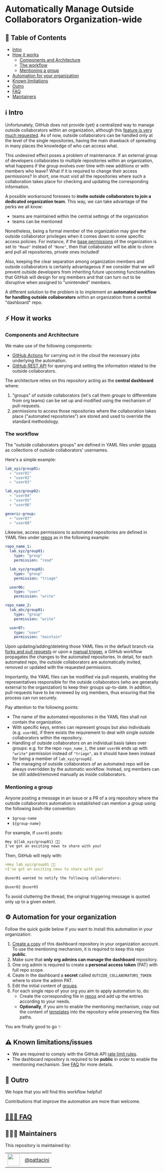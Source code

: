 Automatically Manage Outside Collaborators Organization-wide
============================================================

## 📑 Table of Contents
- [Intro](#%E2%84%B9-intro)
- [How it works](#-how-it-works)
  - [Components and Architecture](#components-and-architecture)
  - [The workflow](#the-workflow)
  - [Mentioning a group](#mentioning-a-group)
- [Automation for your organization](#-automation-for-your-organization)
- [Known limitations](#-known-limitations)
- [Outro](#-outro)
- [FAQ](#%EF%B8%8F-faq)
- [Maintainers](#-maintainers)

## ℹ Intro
Unfortunately, GitHub does not provide (yet) a centralized way to manage outside collaborators within an organization,
although this [feature is very much requested][1]. As of now, outside collaborators can be handled only at the level
of the single repositories, having the main drawback of spreading in many places the knowledge of who can access what.

This undesired effect poses a problem of maintenance. If an external group of developers collaborates to multiple
repositories within an organization, what happens if the group evolves over time with new additions or with members
who leave? What if it is required to change their access permissions? In short, one must visit all the repositories
where such a collaboration takes place for checking and updating the corresponding information.

A possible workaround foresees to **invite outside collaborators to join a dedicated organization team**. This way,
we can take advantage of the perks we all know:
- teams are maintained within the central settings of the organization
- teams can be mentioned

Nonetheless, being a formal member of the organization may give the outside collaborator privileges when it comes
down to some specific access policies. For instance, if the [base permissions][2] of the organization is set to `"Read"`
instead of `"None"`, then that collaborator will be able to clone and pull all repositories, private ones included!

Also, keeping the clear separation among organization members and outside collaborators is certainly advantageous
if we consider that we will prevent outside developers from inheriting future upcoming functionalities
that GitHub will design for org members and that can turn out to be disruptive when assigned to "unintended" members.

A different solution to the problem is to implement an **automated workflow for handling outside collaborators** within
an organization from a central "dashboard" repo.

## ⚡ How it works
### Components and Architecture
We make use of the following components:
- [GitHub Actions](https://docs.github.com/en/actions) for carrying out in the cloud the necessary jobs underlying
  the automation.
- [GitHub REST API](https://docs.github.com/en/rest) for querying and setting the information related to the outside
  collaborators.

The architecture relies on this repository acting as the **central dashboard** where:
1. "groups" of outside collaborators (let's call them _groups_ to differentiate from org teams) can be set up and
   modified using the mechanism of pull-requests.
1. permissions to access those repositories where the collaboration takes place ("automated repositories") are
   stored and used to override the standard methodology.

### The workflow
The "outside collaborators groups" are defined in YAML files under [groups](./groups) as collections of outside
collaborators' usernames.

Here's a simple example:

```yaml
lab_xyz/group01:
  - "user01"
  - "user02"
  - "user03"

lab_xyz/group02:
  - "user04"
  - "user05"
  - "user06"

generic-group:
  - "user07"
  - "user08"
```

Likewise, access permissions to automated repositories are defined in YAML files under [repos](./repos) as in the
following example:

```yaml
repo_name_1:
  lab_xyz/group01:
    type: "group"
    permission: "read"

  lab_xyz/group02:
    type: "group"
    permission: "triage"

  user06:
    type: "user"
    permission: "write"

repo_name_2:
  lab_abc/group01:
    type: "group"
    permission: "write"

  user07:
    type: "user"
    permission: "maintain"
```

Upon updating/adding/deleting those YAML files in the default branch via [forks and pull requests][3] or
upon a [manual trigger][4], a GitHub workflow propagates the changes to the automated repositories.
In detail, for each automated repo, the outside collaborators are automatically invited, removed or
updated with the requested permissions.

Importantly, the YAML files can be modified via pull-requests, enabling the representatives responsible for the
outside collaborators (who are generally external to the organization) to keep their groups up-to-date.
In addition, pull-requests have to be reviewed by org members, thus ensuring that the process can run securely.

Pay attention to the following points:
- The name of the automated repositories in the YAML files shall not contain the organization.
- With specific keys, entries can represent groups but also individuals (e.g. `user06`), if there exists the
  requirement to deal with single outside collaborators within the repository.
- Handling of outside collaborators on an individual basis takes over groups: e.g. for the repo `repo_name_1`,
  the user `user06` ends up with `"write"` permission instead of `"triage"`, as it should have been instead
  for being a member of `lab_xyz/group02`.
- The managing of outside collaborators of an automated repo will be always overridden by the automatic workflow.
  Instead, org members can be still added/removed manually as inside collaborators.

### Mentioning a group
Anyone posting a message in an issue or a PR of a org repository where the outside collaborators automation is
established can mention a group using the following _bash-like_ convention:
- `$group-name`
- `${group-name}`

For example, if `user01` posts:
```markdown
Hey ${lab_xyz/group01} 👋🏻
I've got an exciting news to share with you!
```

Then, GitHub will reply with:
```markdown
>Hey lab_xyz/group01 👋🏻
>I've got an exciting news to share with you!

@user01 wanted to notify the following collaborators:

@user02 @user03
```

To avoid cluttering the thread, the original triggering message is quoted only up to a given extent.

## ⚙ Automation for your organization
Follow the quick guide below if you want to install this automation in your organization:
1. [Create a copy](../../generate) of this dashboard repository in your organization account.
   To use the mentioning mechanism, it is required to keep this repo **public**.
1. Make sure that **only org admins can manage the dashboard** repository.
1. One org admin is required to create a **personal access token** (PAT) with full repo scope.
1. Ceate in the dashboard a **secret** called `OUTSIDE_COLLABORATORS_TOKEN` where to store the admin PAT.
1. Edit the initial content of [groups](./groups).
1. For each single repo of your org you aim to apply automation to, do:
    - Create the corresponding file in [repos](./repos) and add up the entries according to your needs.
    - **Optionally**, if you aim to enable the mentioning mechanism, copy out the content of [templates](./templates)
      into the repository while preserving the files paths.

You are finally good to go ✨

## ⚠ Known limitations/issues
- We are required to comply with the GitHub API [rate limit rules][5].
- The dashboard repository is required to be **public** in order to enable the mentioning mechanism.
  See [FAQ](./FAQ.md) for more details.

## 🔳 Outro
We hope that you will find this workflow helpful!

Contributions that improve the automation are more than welcome.

## [🙋🏻‍♂️ FAQ](./FAQ.md)

## 👨🏻‍💻 Maintainers
This repository is maintained by:

| | |
|:---:|:---:|
| [<img src="https://github.com/pattacini.png" width="40">](https://github.com/pattacini) | [@pattacini](https://github.com/pattacini) |

[1]: https://github.community/t/add-outside-collaborators-to-a-team-without-giving-them-acess-to-other-repos-in-an-organization/2396 
[2]: https://docs.github.com/en/github/setting-up-and-managing-organizations-and-teams/setting-base-permissions-for-an-organization
[3]: https://guides.github.com/activities/forking
[4]: ../../actions?query=workflow%3A%22Update+Outside+Collaborators%22
[5]: https://docs.github.com/en/free-pro-team@latest/rest/overview/resources-in-the-rest-api#rate-limiting
